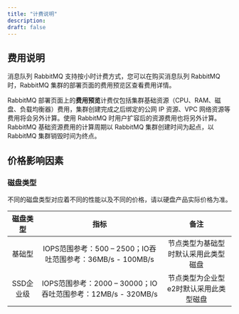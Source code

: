 ```yaml
---
title: "计费说明"
description:
draft: false
---
```


## 费用说明
消息队列 RabbitMQ 支持按小时计费方式，您可以在购买消息队列 RabbitMQ 时，RabbitMQ 集群的部署页面的费用预览区查看费用详情。

RabbitMQ 部署页面上的**费用预览**计费仅包括集群基础资源（CPU、RAM、磁盘、负载均衡器）费用，集群创建完成之后绑定的公网 IP 资源、VPC 网络资源等费用将会另外计算。使用 RabbitMQ 时用户扩容后的资源费用也将另外计算。RabbitMQ 基础资源费用的计算周期以 RabbitMQ 集群创建时间为起点，以 RabbitMQ 集群销毁时间为终点。


## 价格影响因素

### 磁盘类型

不同的磁盘类型对应着不同的性能以及不同的价格，请以硬盘产品实际价格为准。

| 磁盘类型  |                             指标                             |                  备注                  |
| :-------: | :----------------------------------------------------------: | :------------------------------------: |
|  基础型   |  IOPS范围参考：500 – 2500；IO吞吐范围参考：36MB/s - 100MB/s  |  节点类型为基础型时默认采用此类型磁盘  |
| SSD企业级 | IOPS范围参考：2000 – 30000；IO吞吐范围参考：12MB/s - 320MB/s | 节点类型为企业型e2时默认采用此类型磁盘 |


